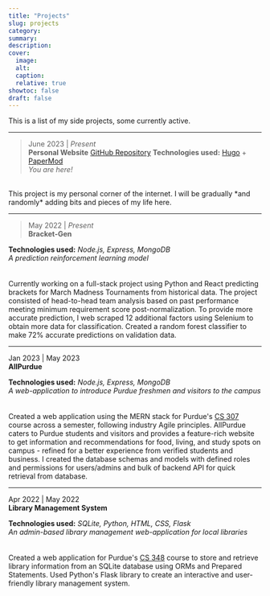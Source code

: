 ```yaml
---
title: "Projects"
slug: projects
category:
summary:
description:
cover:
  image:
  alt:
  caption:
  relative: true
showtoc: false
draft: false
---
```


This is a list of my side projects, some currently active.

---
> June 2023 | *Present*  
**Personal Website**
[GitHub Repository](https://github.com/kabrap/hugo-personal-site/)
**Technologies used:** [Hugo](https://gohugo.io) + [PaperMod](https://github.com/adityatelange/hugo-PaperMod/)  
*You are here!*  
<br>  
This project is my personal corner of the internet. I will be gradually *and randomly* adding bits and pieces of my life here. 

---

> May 2022 | *Present*  
**Bracket-Gen**  
<!-- [GitHub Repository]()    -->
**Technologies used:** *Node.js, Express, MongoDB*   
*A prediction reinforcement learning model*  
<br>  
Currently working on a full-stack project using Python and React predicting brackets for March Madness Tournaments from historical data. The project consisted of head-to-head team analysis based on past performance meeting minimum requirement score post-normalization. To provide more accurate prediction, I web scraped 12 additional factors using Selenium to obtain more data for classification. Created a random forest classifier to make 72% accurate predictions on validation data.

---

Jan 2023 | May 2023  
**AllPurdue**  
<!-- [GitHub Repository]()    -->
**Technologies used:** *Node.js, Express, MongoDB*  
*A web-application to introduce Purdue freshmen and visitors to the campus*  
<br>   
Created a web application using the MERN stack for Purdue's [CS 307](https://www.cs.purdue.edu/academic-programs/courses/canonical/cs307.html) course across a semester, following industry Agile principles. AllPurdue caters to Purdue students and visitors and provides a feature-rich website to get information and recommendations for food, living, and study spots on campus - refined for a better experience from verified students and business. I created the database schemas and models with defined roles and permissions for users/admins and bulk of backend API for quick retrieval from database.

---

Apr 2022 | May 2022   
**Library Management System**  
<!-- [GitHub Repository]()    -->
**Technologies used:** *SQLite, Python, HTML, CSS, Flask*  
*An admin-based library management web-application for local libraries*  
<br>  
Created a web application for Purdue's [CS 348](https://www.cs.purdue.edu/academic-programs/courses/canonical/cs348.html) course to store and retrieve library information from an SQLite database using ORMs and Prepared Statements. Used Python's Flask library to create an interactive and user-friendly library management system.
